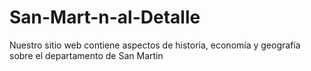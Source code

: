 # San-Mart-n-al-Detalle
 Nuestro sitio web contiene aspectos de historia, economía y geografía sobre el departamento de San Martin
